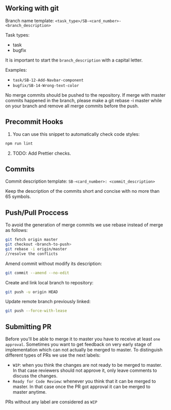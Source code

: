 Working with git
----------------

Branch name template: `<task_type>/SB-<card_number>-<branch_description>`

Task types:
*   task
*   bugfix

It is important to start the `branch_description` with a capital letter.

Examples: 
* `task/SB-12-Add-Navbar-component`
* `bugfix/SB-14-Wrong-text-color`

No merge commits should be pushed to the repository. If merge with master
commits happened in the branch, please make a git rebase -i master while
on your branch and remove all merge commits before the push.

Precommit Hooks
----------------------

1. You can use this snippet to automatically check code styles:

```bash
npm run lint
```

2. TODO: Add Prettier checks.

Commits
----------------------
Commit description template: `SB-<card_number>: <commit_description>`

Keep the description of the commits short and concise with no more than 65 symbols.

Push/Pull Proccess
-------------
To avoid the generation of merge commits we use rebase instead of merge as follows:

```bash
git fetch origin master
git checkout <branch-to-push>
git rebase -i origin/master
//resolve the conflicts
```

Amend commit without modify its description:
```bash
git commit --amend --no-edit
```

Create and link local branch to repository:

```bash
git push -u origin HEAD
```

Update remote branch previously linked:
```bash
git push --force-with-lease
```
			

Submitting PR
-------------

Before you'll be able to merge it to master you have to receive at least `one approval`. Sometimes you want to get feedback on very early stage of implementation which can not actually be merged to master. To distinguish different types of PRs we use the next labels:
 - `WIP`: when you think the changes are not ready to be merged to master. In that case reviewers should not approve it, only leave comments to discuss the changes.
 - `Ready for Code Review`: whenever you think that it can be merged to master. In that case once the PR got approval it can be merged to master anytime.

PRs without any label are considered as `WIP`
